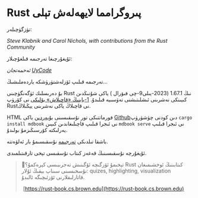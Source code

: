 # Rust پىروگرامما لايھەلەش تېلى؜

؜تۈزگۈچىلەر: 

*Steve Klabnik and Carol Nichols, with contributions from the Rust Community*

ئۇيغۇرچىغا تەرجىمە قىلغۇچىلار:

*ئەخمەتجان [UyCode](mailto:Hyper-Hack@outlook.com)*

تەرجىمە قىلىپ ئۆزلەشتۈرۈشكە ياردەملىشىڭ...

؜بۇ دەرىسلىك ئۈگەنگۈچىنى Rust نىڭ 1.67.1 (2023-يىلى9-چى فىۋرال ) ياكى شۇنىڭدىن كىيىنكى نەشرىنى  ئىشلىتىشنى تەۋسىيە قىلىدۇ.  [1-بابنىڭ «قاچىلاش» بۆلىكى][install] نى كۆرۈپ Rustنى قاچىلاڭ ياكى نەشرىنى يېڭىلاڭ.

؜HTML فورماتتىكى تور نۇسقىسىنى [بۇيەردىن](https://uycode.github.io/rust-lang-book-ug) ياكى [Github](https://github.com/UyCode/rust-lang-book-ug)؜دىن كودنى چۈشۈرۈپ `cargo install mdbook` نى ئىجرا قىلىپ قاچىلىغاندىن كىيىن `mdbook serve` نى ئىجرا قىلىپ يەرلىكتە كۆرسىڭىزمۇ بولىدۇ.

؜باشقا تىلدىكى [تەرجىمە][translations] نۇسقىسىمۇ بار ئەلۋەتتە.

ئۇيغۇرچە نۇسقىسىنىڭ قەغەز كىتاب نۇسقىسى تېخى تارقىتىلمىدى.

> 🚨تېخىمۇ ئۆزگىچە ئۆگىنىش تەجرىبىسى كېرەكمۇ؟ Rust كىتابىنىڭ ئوخشىمىغان نۇسخىسىنى سىناپ بېقىڭ
> ئۇلار: quizes, highlighting, visualization قاتارلىقلارنى ئۆزئىچىگە ئالىدۇ.
> 
> ؜ [https://rust-book.cs.brown.edu](https://rust-book.cs.brown.edu)

[install]: ch01-01-installation.html

[editions]: appendix-05-editions.html

[nsprust]: https://nostarch.com/rust-programming-language-2nd-edition

[translations]: appendix-06-translation.html